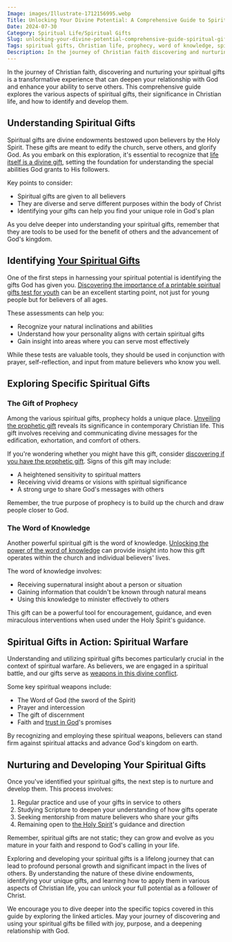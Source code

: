 ```yaml
---
Image: images/Illustrate-1712156995.webp
Title: Unlocking Your Divine Potential: A Comprehensive Guide to Spiritual Gifts
Date: 2024-07-30
Category: Spiritual Life/Spiritual Gifts
Slug: unlocking-your-divine-potential-comprehensive-guide-spiritual-gifts
Tags: spiritual gifts, Christian life, prophecy, word of knowledge, spiritual warfare, divine gifts, biblical teachings, spiritual growth, pillar
Description: In the journey of Christian faith discovering and nurturing your spiritual gifts is a transformative experience that can deepen your relationship with God and enhance your ability to serve others This comprehensive guide explores the various aspects of spiritual gifts their significance in Christian life and how to identify and
---
```


In the journey of Christian faith, discovering and nurturing your spiritual gifts is a transformative experience that can deepen your relationship with God and enhance your ability to serve others. This comprehensive guide explores the various aspects of spiritual gifts, their significance in Christian life, and how to identify and develop them.

## Understanding Spiritual Gifts

Spiritual gifts are divine endowments bestowed upon believers by the Holy Spirit. These gifts are meant to edify the church, serve others, and glorify God. As you embark on this exploration, it's essential to recognize that [life itself is a divine gift](/is-life-truly-a-divine-gift-understanding-gods-plan-according-to-the-bible), setting the foundation for understanding the special abilities God grants to His followers.

Key points to consider:

- Spiritual gifts are given to all believers
- They are diverse and serve different purposes within the body of Christ
- Identifying your gifts can help you find your unique role in God's plan

As you delve deeper into understanding your spiritual gifts, remember that they are tools to be used for the benefit of others and the advancement of God's kingdom.

## Identifying [Your Spiritual Gifts](/discover-if-you-have-the-prophetic-gift-a-comprehensive-guide-for-christians)

One of the first steps in harnessing your spiritual potential is identifying the gifts God has given you. [Discovering the importance of a printable spiritual gifts test for youth](/discover-the-importance-of-a-printable-spiritual-gifts-test-for-youth-in-christian-ministry) can be an excellent starting point, not just for young people but for believers of all ages.

These assessments can help you:

- Recognize your natural inclinations and abilities
- Understand how your personality aligns with certain spiritual gifts
- Gain insight into areas where you can serve most effectively

While these tests are valuable tools, they should be used in conjunction with prayer, self-reflection, and input from mature believers who know you well.

## Exploring Specific Spiritual Gifts

### The Gift of Prophecy

Among the various spiritual gifts, prophecy holds a unique place. [Unveiling the prophetic gift](/unveiling-the-prophetic-gift-meaning-and-relevance-for-christian-believers) reveals its significance in contemporary Christian life. This gift involves receiving and communicating divine messages for the edification, exhortation, and comfort of others.

If you're wondering whether you might have this gift, consider [discovering if you have the prophetic gift](/discover-if-you-have-the-prophetic-gift-a-comprehensive-guide-for-christians). Signs of this gift may include:

- A heightened sensitivity to spiritual matters
- Receiving vivid dreams or visions with spiritual significance
- A strong urge to share God's messages with others

Remember, the true purpose of prophecy is to build up the church and draw people closer to God.

### The Word of Knowledge

Another powerful spiritual gift is the word of knowledge. [Unlocking the power of the word of knowledge](/unlocking-the-power-of-the-word-of-knowledge-a-comprehensive-guide-for-christian-believers) can provide insight into how this gift operates within the church and individual believers' lives.

The word of knowledge involves:

- Receiving supernatural insight about a person or situation
- Gaining information that couldn't be known through natural means
- Using this knowledge to minister effectively to others

This gift can be a powerful tool for encouragement, guidance, and even miraculous interventions when used under the Holy Spirit's guidance.

## Spiritual Gifts in Action: Spiritual Warfare

Understanding and utilizing spiritual gifts becomes particularly crucial in the context of spiritual warfare. As believers, we are engaged in a spiritual battle, and our gifts serve as [weapons in this divine conflict](/top-50-spiritual-weapons-for-warfare-a-biblical-guide-for-christian-warriors).

Some key spiritual weapons include:

- The Word of God (the sword of the Spirit)
- Prayer and intercession
- The gift of discernment
- Faith and [trust in God](/transformative-power-of-christian-prayer-comprehensive-guide)'s promises

By recognizing and employing these spiritual weapons, believers can stand firm against spiritual attacks and advance God's kingdom on earth.

## Nurturing and Developing Your Spiritual Gifts

Once you've identified your spiritual gifts, the next step is to nurture and develop them. This process involves:

1. Regular practice and use of your gifts in service to others
2. Studying Scripture to deepen your understanding of how gifts operate
3. Seeking mentorship from mature believers who share your gifts
4. Remaining open to [the Holy Spirit](/where-does-the-new-testament-begin-a-comprehensive-guide-for-christian-readers)'s guidance and direction

Remember, spiritual gifts are not static; they can grow and evolve as you mature in your faith and respond to God's calling in your life.



Exploring and developing your spiritual gifts is a lifelong journey that can lead to profound personal growth and significant impact in the lives of others. By understanding the nature of these divine endowments, identifying your unique gifts, and learning how to apply them in various aspects of Christian life, you can unlock your full potential as a follower of Christ.

We encourage you to dive deeper into the specific topics covered in this guide by exploring the linked articles. May your journey of discovering and using your spiritual gifts be filled with joy, purpose, and a deepening relationship with God.